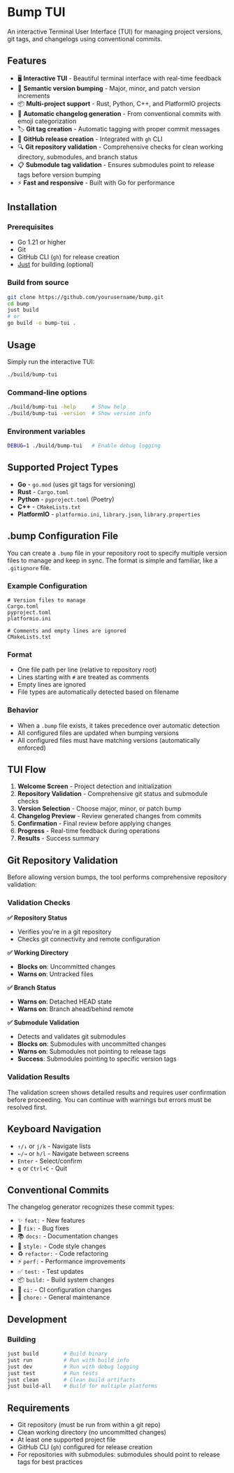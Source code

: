 # Bump TUI

An interactive Terminal User Interface (TUI) for managing project versions, git tags, and changelogs using conventional commits.

## Features

- 🖥️ **Interactive TUI** - Beautiful terminal interface with real-time feedback
- 🔢 **Semantic version bumping** - Major, minor, and patch version increments
- 📦 **Multi-project support** - Rust, Python, C++, and PlatformIO projects
- 📝 **Automatic changelog generation** - From conventional commits with emoji categorization
- 🏷️ **Git tag creation** - Automatic tagging with proper commit messages
- 🚀 **GitHub release creation** - Integrated with `gh` CLI
- 🔍 **Git repository validation** - Comprehensive checks for clean working directory, submodules, and branch status
- 📋 **Submodule tag validation** - Ensures submodules point to release tags before version bumping
- ⚡ **Fast and responsive** - Built with Go for performance

## Installation

### Prerequisites

- Go 1.21 or higher
- Git
- GitHub CLI (`gh`) for release creation
- [Just](https://github.com/casey/just) for building (optional)

### Build from source

```bash
git clone https://github.com/yourusername/bump.git
cd bump
just build
# or
go build -o bump-tui .
```

## Usage

Simply run the interactive TUI:

```bash
./build/bump-tui
```

### Command-line options

```bash
./build/bump-tui -help     # Show help
./build/bump-tui -version  # Show version info
```

### Environment variables

```bash
DEBUG=1 ./build/bump-tui   # Enable debug logging
```

## Supported Project Types

- **Go** - `go.mod` (uses git tags for versioning)
- **Rust** - `Cargo.toml`
- **Python** - `pyproject.toml` (Poetry)
- **C++** - `CMakeLists.txt`
- **PlatformIO** - `platformio.ini`, `library.json`, `library.properties`

## .bump Configuration File

You can create a `.bump` file in your repository root to specify multiple version files to manage and keep in sync. The format is simple and familiar, like a `.gitignore` file.

### Example Configuration

```
# Version files to manage
Cargo.toml
pyproject.toml
platformio.ini

# Comments and empty lines are ignored
CMakeLists.txt
```

### Format

- One file path per line (relative to repository root)
- Lines starting with `#` are treated as comments
- Empty lines are ignored
- File types are automatically detected based on filename

### Behavior

- When a `.bump` file exists, it takes precedence over automatic detection
- All configured files are updated when bumping versions
- All configured files must have matching versions (automatically enforced)

## TUI Flow

1. **Welcome Screen** - Project detection and initialization
2. **Repository Validation** - Comprehensive git status and submodule checks
3. **Version Selection** - Choose major, minor, or patch bump
4. **Changelog Preview** - Review generated changes from commits
5. **Confirmation** - Final review before applying changes
6. **Progress** - Real-time feedback during operations
7. **Results** - Success summary

## Git Repository Validation

Before allowing version bumps, the tool performs comprehensive repository validation:

### Validation Checks

**✅ Repository Status**
- Verifies you're in a git repository
- Checks git connectivity and remote configuration

**✅ Working Directory**
- **Blocks on**: Uncommitted changes
- **Warns on**: Untracked files

**✅ Branch Status**  
- **Warns on**: Detached HEAD state
- **Warns on**: Branch ahead/behind remote

**✅ Submodule Validation**
- Detects and validates git submodules
- **Blocks on**: Submodules with uncommitted changes
- **Warns on**: Submodules not pointing to release tags
- **Success**: Submodules pointing to specific version tags

### Validation Results

The validation screen shows detailed results and requires user confirmation before proceeding. You can continue with warnings but errors must be resolved first.

## Keyboard Navigation

- `↑/↓` or `j/k` - Navigate lists
- `←/→` or `h/l` - Navigate between screens
- `Enter` - Select/confirm
- `q` or `Ctrl+C` - Quit

## Conventional Commits

The changelog generator recognizes these commit types:

- ✨ `feat:` - New features
- 🐛 `fix:` - Bug fixes
- 📚 `docs:` - Documentation changes
- 💎 `style:` - Code style changes
- ♻️ `refactor:` - Code refactoring
- ⚡️ `perf:` - Performance improvements
- ✅ `test:` - Test updates
- 📦 `build:` - Build system changes
- 👷 `ci:` - CI configuration changes
- 🔧 `chore:` - General maintenance

## Development

### Building

```bash
just build        # Build binary
just run          # Run with build info
just dev          # Run with debug logging
just test         # Run tests
just clean        # Clean build artifacts
just build-all    # Build for multiple platforms
```

## Requirements

- Git repository (must be run from within a git repo)
- Clean working directory (no uncommitted changes)
- At least one supported project file
- GitHub CLI (`gh`) configured for release creation
- For repositories with submodules: submodules should point to release tags for best practices